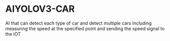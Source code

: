 # AIYOLOV3-CAR
AI that can detect each type of car and detect multiple cars Including measuring the speed at the specified point and sending the speed signal to the IOT
